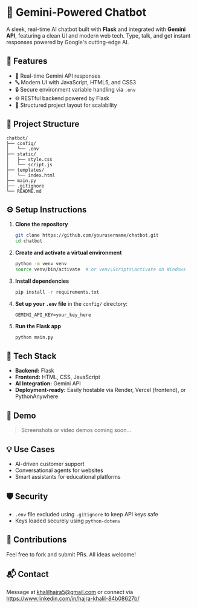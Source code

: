 # 🤖 Gemini-Powered Chatbot

A sleek, real-time AI chatbot built with **Flask** and integrated with **Gemini API**, featuring a clean UI and modern web tech. Type, talk, and get instant responses powered by Google's cutting-edge AI.

## 🚀 Features

- 💬 Real-time Gemini API responses
- 🔤 Modern UI with JavaScript, HTML5, and CSS3
- 🔒 Secure environment variable handling via `.env`
- 🌐 RESTful backend powered by Flask
- 📁 Structured project layout for scalability

## 📁 Project Structure

```
chatbot/
├── config/
│   └── .env
├── static/
│   ├── style.css
│   └── script.js
├── templates/
│   └── index.html
├── main.py
├── .gitignore
└── README.md
```

## ⚙️ Setup Instructions

1. **Clone the repository**  
   ```bash
   git clone https://github.com/yourusername/chatbot.git
   cd chatbot
   ```

2. **Create and activate a virtual environment**
   ```bash
   python -m venv venv
   source venv/bin/activate  # or venv\Scripts\activate on Windows
   ```

3. **Install dependencies**
   ```bash
   pip install -r requirements.txt
   ```

4. **Set up your `.env` file** in the `config/` directory:
   ```
   GEMINI_API_KEY=your_key_here
   ```

5. **Run the Flask app**
   ```bash
   python main.py
   ```

## 🧬 Tech Stack

- **Backend:** Flask
- **Frontend:** HTML, CSS, JavaScript
- **AI Integration:** Gemini API
- **Deployment-ready:** Easily hostable via Render, Vercel (frontend), or PythonAnywhere

## 📸 Demo

> Screenshots or video demos coming soon...

## 💡 Use Cases

- AI-driven customer support
- Conversational agents for websites
- Smart assistants for educational platforms

## 🛡️ Security

- `.env` file excluded using `.gitignore` to keep API keys safe
- Keys loaded securely using `python-dotenv`

## 🙌 Contributions

Feel free to fork and submit PRs. All ideas welcome!

## 📬 Contact

Message at khalilhajra5@gmail.com or connect via https://www.linkedin.com/in/hajra-khalil-84b08627b/

